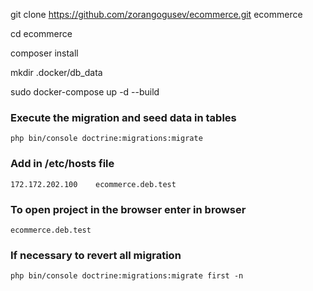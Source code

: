 
git clone https://github.com/zorangogusev/ecommerce.git ecommerce

cd ecommerce

composer install

mkdir .docker/db_data

sudo docker-compose up -d --build

### Execute the migration and seed data in tables

    php bin/console doctrine:migrations:migrate

### Add in /etc/hosts file

    172.172.202.100    ecommerce.deb.test

### To open project in the browser enter in browser 

    ecommerce.deb.test

### If necessary to revert all migration

    php bin/console doctrine:migrations:migrate first -n
